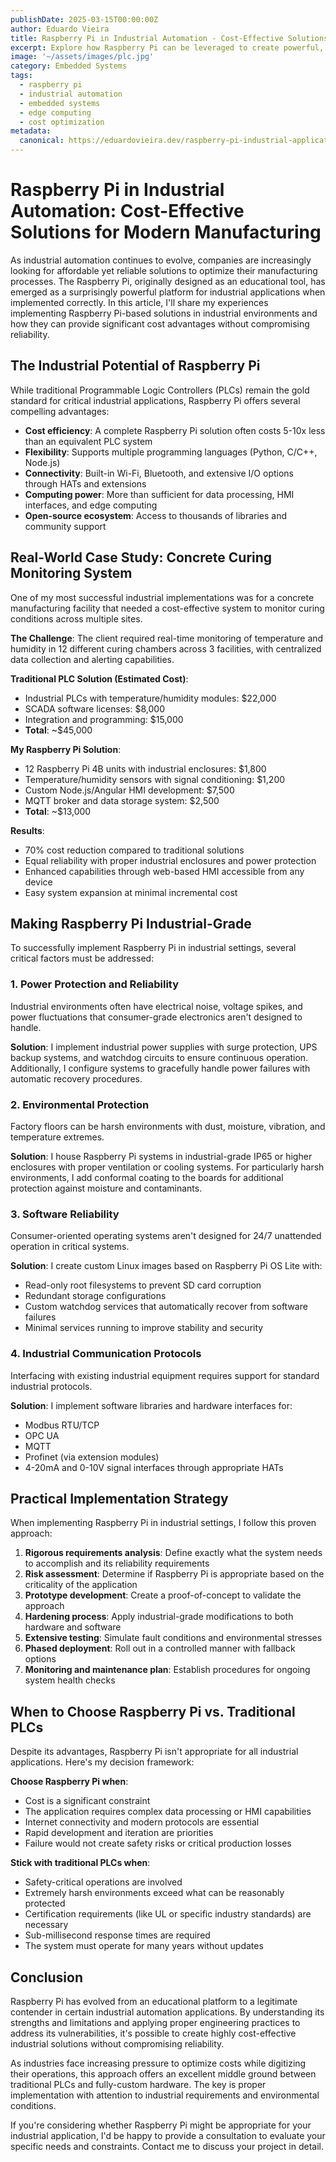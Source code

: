 ```yaml
---
publishDate: 2025-03-15T00:00:00Z
author: Eduardo Vieira
title: Raspberry Pi in Industrial Automation - Cost-Effective Solutions for Modern Manufacturing
excerpt: Explore how Raspberry Pi can be leveraged to create powerful, affordable industrial automation solutions that compete with traditional PLCs at a fraction of the cost.
image: '~/assets/images/plc.jpg'
category: Embedded Systems
tags:
  - raspberry pi
  - industrial automation
  - embedded systems
  - edge computing
  - cost optimization
metadata:
  canonical: https://eduardovieira.dev/raspberry-pi-industrial-applications
---
```


# Raspberry Pi in Industrial Automation: Cost-Effective Solutions for Modern Manufacturing

As industrial automation continues to evolve, companies are increasingly looking for affordable yet reliable solutions to optimize their manufacturing processes. The Raspberry Pi, originally designed as an educational tool, has emerged as a surprisingly powerful platform for industrial applications when implemented correctly. In this article, I'll share my experiences implementing Raspberry Pi-based solutions in industrial environments and how they can provide significant cost advantages without compromising reliability.

## The Industrial Potential of Raspberry Pi

While traditional Programmable Logic Controllers (PLCs) remain the gold standard for critical industrial applications, Raspberry Pi offers several compelling advantages:

- **Cost efficiency**: A complete Raspberry Pi solution often costs 5-10x less than an equivalent PLC system
- **Flexibility**: Supports multiple programming languages (Python, C/C++, Node.js)
- **Connectivity**: Built-in Wi-Fi, Bluetooth, and extensive I/O options through HATs and extensions
- **Computing power**: More than sufficient for data processing, HMI interfaces, and edge computing
- **Open-source ecosystem**: Access to thousands of libraries and community support

## Real-World Case Study: Concrete Curing Monitoring System

One of my most successful industrial implementations was for a concrete manufacturing facility that needed a cost-effective system to monitor curing conditions across multiple sites.

**The Challenge**: 
The client required real-time monitoring of temperature and humidity in 12 different curing chambers across 3 facilities, with centralized data collection and alerting capabilities.

**Traditional PLC Solution (Estimated Cost)**:
- Industrial PLCs with temperature/humidity modules: $22,000
- SCADA software licenses: $8,000
- Integration and programming: $15,000
- **Total**: ~$45,000

**My Raspberry Pi Solution**:
- 12 Raspberry Pi 4B units with industrial enclosures: $1,800
- Temperature/humidity sensors with signal conditioning: $1,200
- Custom Node.js/Angular HMI development: $7,500
- MQTT broker and data storage system: $2,500
- **Total**: ~$13,000

**Results**:
- 70% cost reduction compared to traditional solutions
- Equal reliability with proper industrial enclosures and power protection
- Enhanced capabilities through web-based HMI accessible from any device
- Easy system expansion at minimal incremental cost

## Making Raspberry Pi Industrial-Grade

To successfully implement Raspberry Pi in industrial settings, several critical factors must be addressed:

### 1. Power Protection and Reliability

Industrial environments often have electrical noise, voltage spikes, and power fluctuations that consumer-grade electronics aren't designed to handle.

**Solution**: I implement industrial power supplies with surge protection, UPS backup systems, and watchdog circuits to ensure continuous operation. Additionally, I configure systems to gracefully handle power failures with automatic recovery procedures.

### 2. Environmental Protection

Factory floors can be harsh environments with dust, moisture, vibration, and temperature extremes.

**Solution**: I house Raspberry Pi systems in industrial-grade IP65 or higher enclosures with proper ventilation or cooling systems. For particularly harsh environments, I add conformal coating to the boards for additional protection against moisture and contaminants.

### 3. Software Reliability

Consumer-oriented operating systems aren't designed for 24/7 unattended operation in critical systems.

**Solution**: I create custom Linux images based on Raspberry Pi OS Lite with:
- Read-only root filesystems to prevent SD card corruption
- Redundant storage configurations
- Custom watchdog services that automatically recover from software failures
- Minimal services running to improve stability and security

### 4. Industrial Communication Protocols

Interfacing with existing industrial equipment requires support for standard industrial protocols.

**Solution**: I implement software libraries and hardware interfaces for:
- Modbus RTU/TCP
- OPC UA
- MQTT
- Profinet (via extension modules)
- 4-20mA and 0-10V signal interfaces through appropriate HATs

## Practical Implementation Strategy

When implementing Raspberry Pi in industrial settings, I follow this proven approach:

1. **Rigorous requirements analysis**: Define exactly what the system needs to accomplish and its reliability requirements
2. **Risk assessment**: Determine if Raspberry Pi is appropriate based on the criticality of the application
3. **Prototype development**: Create a proof-of-concept to validate the approach
4. **Hardening process**: Apply industrial-grade modifications to both hardware and software
5. **Extensive testing**: Simulate fault conditions and environmental stresses
6. **Phased deployment**: Roll out in a controlled manner with fallback options
7. **Monitoring and maintenance plan**: Establish procedures for ongoing system health checks

## When to Choose Raspberry Pi vs. Traditional PLCs

Despite its advantages, Raspberry Pi isn't appropriate for all industrial applications. Here's my decision framework:

**Choose Raspberry Pi when**:
- Cost is a significant constraint
- The application requires complex data processing or HMI capabilities
- Internet connectivity and modern protocols are essential
- Rapid development and iteration are priorities
- Failure would not create safety risks or critical production losses

**Stick with traditional PLCs when**:
- Safety-critical operations are involved
- Extremely harsh environments exceed what can be reasonably protected
- Certification requirements (like UL or specific industry standards) are necessary
- Sub-millisecond response times are required
- The system must operate for many years without updates

## Conclusion

Raspberry Pi has evolved from an educational platform to a legitimate contender in certain industrial automation applications. By understanding its strengths and limitations and applying proper engineering practices to address its vulnerabilities, it's possible to create highly cost-effective industrial solutions without compromising reliability.

As industries face increasing pressure to optimize costs while digitizing their operations, this approach offers an excellent middle ground between traditional PLCs and fully-custom hardware. The key is proper implementation with attention to industrial requirements and environmental conditions.

If you're considering whether Raspberry Pi might be appropriate for your industrial application, I'd be happy to provide a consultation to evaluate your specific needs and constraints. Contact me to discuss your project in detail.

